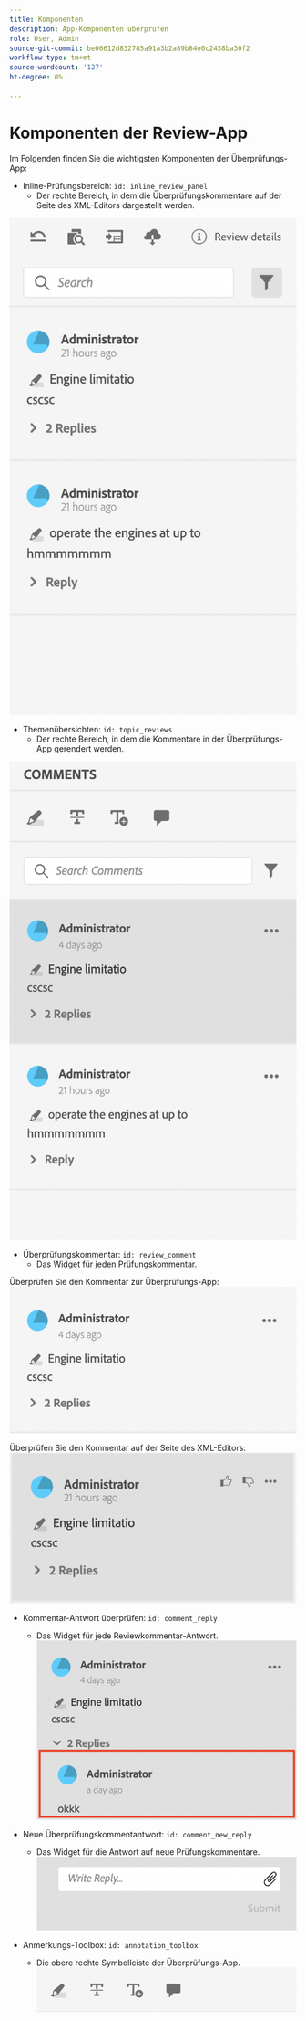 ```yaml
---
title: Komponenten
description: App-Komponenten überprüfen
role: User, Admin
source-git-commit: be06612d832785a91a3b2a89b84e0c2438ba30f2
workflow-type: tm+mt
source-wordcount: '127'
ht-degree: 0%

---
```



# Komponenten der Review-App

Im Folgenden finden Sie die wichtigsten Komponenten der Überprüfungs-App:

- Inline-Prüfungsbereich: `id: inline_review_panel`
   - Der rechte Bereich, in dem die Überprüfungskommentare auf der Seite des XML-Editors dargestellt werden.

![Screenshot des Inline-Reviews](./imgs/inline_review.png)

- Themenübersichten: `id: topic_reviews`
   - Der rechte Bereich, in dem die Kommentare in der Überprüfungs-App gerendert werden.

![Screenshot des Themenüberprüfungs-Bedienfelds](./imgs/topic_reviews.png)

- Überprüfungskommentar: `id: review_comment`
   - Das Widget für jeden Prüfungskommentar.

Überprüfen Sie den Kommentar zur Überprüfungs-App:
![Screenshot des Kommentars überprüfen](./imgs/review_comment.png)

Überprüfen Sie den Kommentar auf der Seite des XML-Editors:
![Screenshot des Kommentars überprüfen](./imgs/review_comment_xmleditor.png)

- Kommentar-Antwort überprüfen: `id: comment_reply`
   - Das Widget für jede Reviewkommentar-Antwort.
     ![Screenshot &quot;Kommentar-Antwort überprüfen&quot;](./imgs/reply.png)

- Neue Überprüfungskommentantwort: `id: comment_new_reply`
   - Das Widget für die Antwort auf neue Prüfungskommentare.
     ![Neuer Screenshot zur Kommentar-Antwort im Review](./imgs/new_reply.png)

- Anmerkungs-Toolbox: `id: annotation_toolbox`
   - Die obere rechte Symbolleiste der Überprüfungs-App.
     ![Anmerkungs-Toolbox-Screenshot](./imgs/annotation_toolbox.png)
